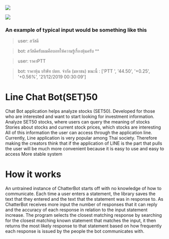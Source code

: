 ![](https://www.img.in.th/images/0e25a96fe1fb05de5da6ce944dc95221.jpg)

![](https://img.shields.io/badge/python-3.6-blue.svg)

### An example of typical input would be something like this
> user:  สวัสดี 

> bot: สวัสดีครับผมคือบอทให้ความรู้เรื่องหุ้นครับ ^^

> user: ราคาPTT 

> bot: ราคาหุ้น บริษัท ปตท. จำกัด (มหาชน) ขณะนี้ : ['PTT ', '44.50', '+0.25', '+0.56%', '21/12/2019 00:30:09']

# Line Chat Bot(SET)50
Chat Bot application helps analyze stocks (SET50). Developed for those who are interested and want to start looking for investment information. Analyze SET50 stocks, where users can query the meaning of stocks Stories about stocks and current stock prices, which stocks are interesting All of this information the user can access through the application line. Currently, Line application is very popular among Thai society. Therefore making the creators think that if the application of LINE is the part that pulls the user will be much more convenient because it is easy to use and easy to access More stable system
# How it works
An untrained instance of ChatterBot starts off with no knowledge of how to communicate. Each time a user enters a statement, the library saves the text that they entered and the text that the statement was in response to. As ChatterBot receives more input the number of responses that it can reply and the accuracy of each response in relation to the input statement increase. The program selects the closest matching response by searching for the closest matching known statement that matches the input, it then returns the most likely response to that statement based on how frequently each response is issued by the people the bot communicates with.
